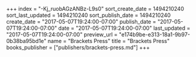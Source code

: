 +++
index = "-Kj_ruobAGzANBz-L9s0"
sort_create_date = 1494210240
sort_last_updated = 1494210240
sort_publish_date = 1494210240
create_date = "2017-05-07T19:24:00-07:00"
publish_date = "2017-05-07T19:24:00-07:00"
date = "2017-05-07T19:24:00-07:00"
last_updated = "2017-05-07T19:24:00-07:00"
preview_url = "e174b9be-e313-18a1-9b97-0b38ba95bd1e"
name = "Brackets Press"
title = "Brackets Press"
books_publisher = ["publishers/brackets-press.md"]
+++
